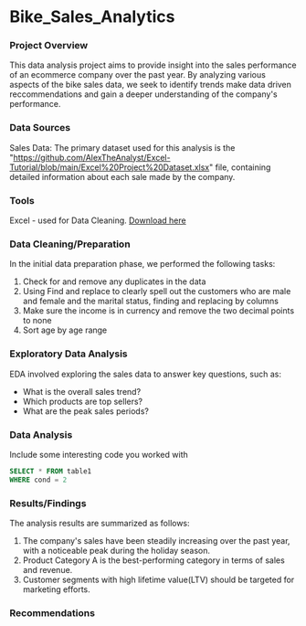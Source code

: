 # Bike_Sales_Analytics

### Project Overview

This data analysis project aims to provide insight into the sales performance of an ecommerce company over the past year. By analyzing various aspects of the bike sales data, we seek to identify trends make data driven reccommendations and gain a deeper understanding of the company's performance. 

### Data Sources
Sales Data: The primary dataset used for this analysis is the "https://github.com/AlexTheAnalyst/Excel-Tutorial/blob/main/Excel%20Project%20Dataset.xlsx" file, containing detailed information about each sale made by the company.

### Tools

Excel - used for Data Cleaning. [Download here](https://microsoft.com)
  
### Data Cleaning/Preparation

In the initial data preparation phase, we performed the following tasks:
1. Check for and remove any duplicates in the data
2. Using Find and replace to clearly spell out the customers who are male and female and the marital status, finding and replacing  by columns
3. Make sure the income is in currency and remove the two decimal points to none
4. Sort age by age range

### Exploratory Data Analysis
EDA involved exploring the sales data to answer key questions, such as:
- What is the overall sales trend?
- Which products are top sellers?
- What are the peak sales periods?

### Data Analysis

Include some interesting code you worked with

```sql
SELECT * FROM table1
WHERE cond = 2
```

### Results/Findings

The analysis results are summarized as follows:
1. The company's sales have been steadily increasing over the past year, with a noticeable peak during the holiday season.
2. Product Category A is the best-performing category in terms of sales and revenue.
3. Customer segments with high lifetime value(LTV) should be targeted for marketing efforts.

### Recommendations
